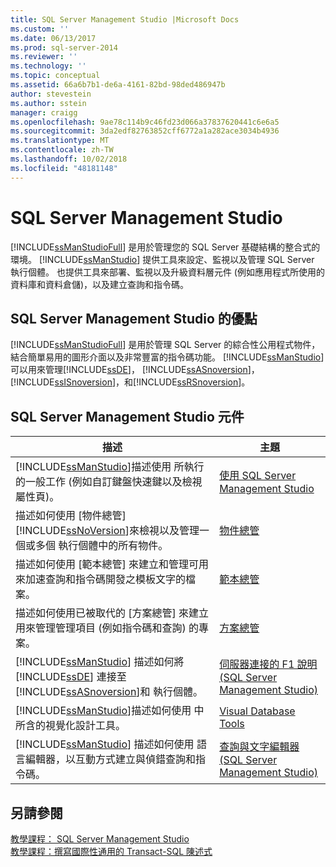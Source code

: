 ```yaml
---
title: SQL Server Management Studio |Microsoft Docs
ms.custom: ''
ms.date: 06/13/2017
ms.prod: sql-server-2014
ms.reviewer: ''
ms.technology: ''
ms.topic: conceptual
ms.assetid: 66a6b7b1-de6a-4161-82bd-98ded486947b
author: stevestein
ms.author: sstein
manager: craigg
ms.openlocfilehash: 9ae78c114b9c46fd23d066a37837620441c6e6a5
ms.sourcegitcommit: 3da2edf82763852cff6772a1a282ace3034b4936
ms.translationtype: MT
ms.contentlocale: zh-TW
ms.lasthandoff: 10/02/2018
ms.locfileid: "48181148"
---
```

# <a name="sql-server-management-studio"></a>SQL Server Management Studio
  [!INCLUDE[ssManStudioFull](../includes/ssmanstudiofull-md.md)] 是用於管理您的 SQL Server 基礎結構的整合式的環境。 [!INCLUDE[ssManStudio](../includes/ssmanstudio-md.md)] 提供工具來設定、監視以及管理 SQL Server 執行個體。 也提供工具來部署、監視以及升級資料層元件 (例如應用程式所使用的資料庫和資料倉儲)，以及建立查詢和指令碼。  
  
## <a name="benefits-of-sql-server-management-studio"></a>SQL Server Management Studio 的優點  
 [!INCLUDE[ssManStudioFull](../includes/ssmanstudiofull-md.md)] 是用於管理 SQL Server 的綜合性公用程式物件，結合簡單易用的圖形介面以及非常豐富的指令碼功能。 [!INCLUDE[ssManStudio](../includes/ssmanstudio-md.md)] 可以用來管理[!INCLUDE[ssDE](../includes/ssde-md.md)]， [!INCLUDE[ssASnoversion](../includes/ssasnoversion-md.md)]， [!INCLUDE[ssISnoversion](../includes/ssisnoversion-md.md)]，和[!INCLUDE[ssRSnoversion](../includes/ssrsnoversion-md.md)]。  
  
## <a name="sql-server-management-studio-components"></a>SQL Server Management Studio 元件  
  
|描述|主題|  
|-----------------|-----------|  
|[!INCLUDE[ssManStudio](../includes/ssmanstudio-md.md)]描述使用  所執行的一般工作 (例如自訂鍵盤快速鍵以及檢視屬性頁)。|[使用 SQL Server Management Studio](../database-engine/use-sql-server-management-studio.md)|  
| 描述如何使用 [物件總管] [!INCLUDE[ssNoVersion](../includes/ssnoversion-md.md)]來檢視以及管理一個或多個  執行個體中的所有物件。|[物件總管](object/object-explorer.md)|  
| 描述如何使用 [範本總管] 來建立和管理可用來加速查詢和指令碼開發之模板文字的檔案。|[範本總管](template/template-explorer.md)|  
| 描述如何使用已被取代的 [方案總管] 來建立用來管理管理項目 (例如指令碼和查詢) 的專案。|[方案總管](solution/solution-explorer.md)|  
|[!INCLUDE[ssManStudio](../includes/ssmanstudio-md.md)] 描述如何將 [!INCLUDE[ssDE](../includes/ssde-md.md)] 連接至 [!INCLUDE[ssASnoversion](../includes/ssasnoversion-md.md)]和  執行個體。|[伺服器連接的 F1 說明 &#40;SQL Server Management Studio&#41;](f1-help/f1-help-for-server-connections-sql-server-management-studio.md)|  
|[!INCLUDE[ssManStudio](../includes/ssmanstudio-md.md)]描述如何使用  中所含的視覺化設計工具。|[Visual Database Tools](visual-db-tools/visual-database-tools.md)|  
|[!INCLUDE[ssManStudio](../includes/ssmanstudio-md.md)] 描述如何使用  語言編輯器，以互動方式建立與偵錯查詢和指令碼。|[查詢與文字編輯器 &#40;SQL Server Management Studio&#41;](../relational-databases/scripting/query-and-text-editors-sql-server-management-studio.md)|  
  
## <a name="see-also"></a>另請參閱  
 [教學課程： SQL Server Management Studio](tutorials/tutorial-sql-server-management-studio.md)   
 [教學課程：撰寫國際性通用的 Transact-SQL 陳述式](../t-sql/tutorial-writing-transact-sql-statements.md)  
  
  
